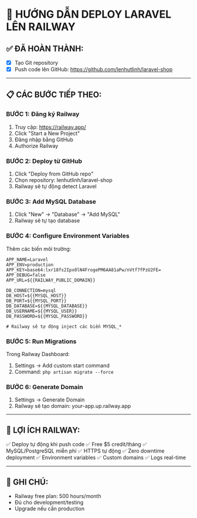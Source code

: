 # 🚀 HƯỚNG DẪN DEPLOY LARAVEL LÊN RAILWAY

## ✅ ĐÃ HOÀN THÀNH:
- [x] Tạo Git repository
- [x] Push code lên GitHub: https://github.com/lenhutlinh/laravel-shop

---

## 📋 CÁC BƯỚC TIẾP THEO:

### BƯỚC 1: Đăng ký Railway
1. Truy cập: https://railway.app/
2. Click "Start a New Project"
3. Đăng nhập bằng GitHub
4. Authorize Railway

### BƯỚC 2: Deploy từ GitHub
1. Click "Deploy from GitHub repo"
2. Chọn repository: lenhutlinh/laravel-shop
3. Railway sẽ tự động detect Laravel

### BƯỚC 3: Add MySQL Database
1. Click "New" → "Database" → "Add MySQL"
2. Railway sẽ tự tạo database

### BƯỚC 4: Configure Environment Variables
Thêm các biến môi trường:
```
APP_NAME=Laravel
APP_ENV=production
APP_KEY=base64:lxr18fs2Ipx0lN4FrogePM6AA81aPw/nVtf7fPzU2FE=
APP_DEBUG=false
APP_URL=${{RAILWAY_PUBLIC_DOMAIN}}

DB_CONNECTION=mysql
DB_HOST=${{MYSQL_HOST}}
DB_PORT=${{MYSQL_PORT}}
DB_DATABASE=${{MYSQL_DATABASE}}
DB_USERNAME=${{MYSQL_USER}}
DB_PASSWORD=${{MYSQL_PASSWORD}}

# Railway sẽ tự động inject các biến MYSQL_*
```

### BƯỚC 5: Run Migrations
Trong Railway Dashboard:
1. Settings → Add custom start command
2. Command: `php artisan migrate --force`

### BƯỚC 6: Generate Domain
1. Settings → Generate Domain
2. Railway sẽ tạo domain: your-app.up.railway.app

---

## 🎯 LỢI ÍCH RAILWAY:
✅ Deploy tự động khi push code
✅ Free $5 credit/tháng
✅ MySQL/PostgreSQL miễn phí
✅ HTTPS tự động
✅ Zero downtime deployment
✅ Environment variables
✅ Custom domains
✅ Logs real-time

---

## 📝 GHI CHÚ:
- Railway free plan: 500 hours/month
- Đủ cho development/testing
- Upgrade nếu cần production

